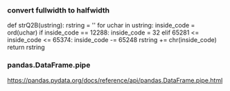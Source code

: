 ### convert fullwidth to halfwidth
def strQ2B(ustring):
    rstring = ''
    for uchar in ustring:
        inside_code = ord(uchar)
        if inside_code == 12288:
            inside_code = 32
        elif 65281 <= inside_code <= 65374:
            inside_code -= 65248
        rstring += chr(inside_code)
    return rstring



### pandas.DataFrame.pipe
https://pandas.pydata.org/docs/reference/api/pandas.DataFrame.pipe.html
